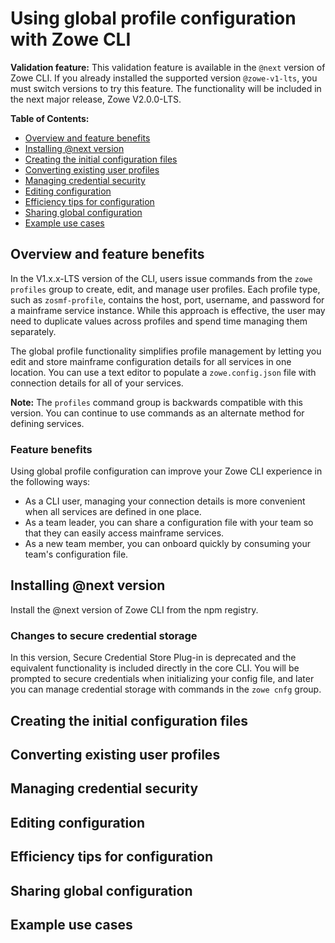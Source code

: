 # Using global profile configuration with Zowe CLI <!-- omit in toc -->

**Validation feature:** This validation feature is available in the `@next` version of Zowe CLI. If you already installed the supported version `@zowe-v1-lts`, you must switch versions to try this feature. The functionality will be included in the next major release, Zowe V2.0.0-LTS.

**Table of Contents:**
- [Overview and feature benefits](#overview-and-feature-benefits)
- [Installing @next version](#installing-next-version)
- [Creating the initial configuration files](#creating-the-initial-configuration-files)
- [Converting existing user profiles](#converting-existing-user-profiles)
- [Managing credential security](#managing-credential-security)
- [Editing configuration](#editing-configuration)
- [Efficiency tips for configuration](#efficiency-tips-for-configuration)
- [Sharing global configuration](#sharing-global-configuration)
- [Example use cases](#example-use-cases)

## Overview and feature benefits

In the V1.x.x-LTS version of the CLI, users issue commands from the `zowe profiles` group to create, edit, and manage user profiles. Each profile type, such as `zosmf-profile`, contains the host, port, username, and password for a mainframe service instance. While this approach is effective, the user may need to duplicate values across profiles and spend time managing them separately.

The global profile functionality simplifies profile management by letting you edit and store mainframe configuration details for all services in one location. You can use a text editor to populate a `zowe.config.json` file with connection details for all of your services.

**Note:** The `profiles` command group is backwards compatible with this version. You can continue to use commands as an alternate method for defining services.

### Feature benefits

Using global profile configuration can improve your Zowe CLI experience in the following ways:

- As a CLI user, managing your connection details is more convenient when all services are defined in one place.
- As a team leader, you can share a configuration file with your team so that they can easily access mainframe services.
- As a new team member, you can onboard quickly by consuming your team's configuration file.

## Installing @next version

Install the @next version of Zowe CLI from the npm registry.

<!-- TODO
Fresh install vs update? to the `@next` version of the core CLI. (including migrating profiles and plugins, addressing breaking changes). Copy the procedure from active-dev branch in /docs-site to start writing this. -->

### Changes to secure credential storage

In this version, Secure Credential Store Plug-in is deprecated and the equivalent functionality is included directly in the core CLI. You will be prompted to secure credentials when initializing your config file, and later you can manage credential storage with commands in the `zowe cnfg` group.

## Creating the initial configuration files

<!-- TODO
How to do your zowe cnfg init

2 config files are produced. What are the 2 config files for - global vs user.

Where are the files located on your PC? .zowe/config/
-->

## Converting existing user profiles

<!-- What if you already had user profiles that you want to convert? Does the config init command handle this for you? Can't recall, ask team. I think it does, but it might duplicate values during the conversion and you'll have optional cleanup to do. -->

## Managing credential security

<!--
After initializing, the user and pass fields are defined to the secure array in global zowe.config.json. Users can define other fields there as well to secure them!.

Zowe cnfg secure command can re-prompt for all secure fields.

zowe cnfg set secure --password would prompt you specifically for password

 -->

## Editing configuration

<!-- How to edit your config files as an individual. Which of the 2 files to edit and for what reasons. -->

## Efficiency tips for configuration

<!-- One could build a global config that works, but is less efficient (you'll have values to change in multiple places). Provide tips on how to set this up efficiently. i.e a global username for all services, --reject-unauthorized, apiml token in base -->

## Sharing global configuration

<!-- How to push global config to a code repository, and how to consume one -->

## Example use cases

<!-- Shall we provide examples here of different use cases and the .json for each? At the least we should give one for z/osmf -->




<!-- Brandon - Other questions for the team:

- Am I missing something about any of these items? I recall them from conversation but not sure if need to discuss here:
  - VSCode snippet templates
  - IntelliSense to easily fill in fields
  - Comments in the JSON file
  - a VSCode settings GUI

- Any other key concepts missing? Something you want to see here?
- Anything misleading in the writing?
- Switching from LTS and back seems like a pain for the user. Can I simplify that procedure in any way without losing important details?
- Same goes for the whole document - is there anything you feel that is too wordy, info is repeated unnecessarily, or should otherwise be removed/reduced?

-->
